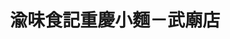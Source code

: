 ---
title: "渝味食記重慶小麵－武廟店"
description: "渝味食記重慶小麵－武廟店"
layout: shop
keywords:
  - 美食競賽
  - 台灣美食
  - 美食精選
datePublished: "2025-06-30"
dateModified: "2025-07-04"
city: "高雄市"
district: "苓雅區"
address: "802高雄市苓雅區武廟路206號"
phone: "077223110"
geo: "22.63152816051882, 120.32525785913533"
google_map: "https://maps.app.goo.gl/UCTZ6k5VZ1oFE9rm6"
footinder: ""
official: "https://www.facebook.com/profile.php?id=61563661050239"
award:
  - name: "台北國際牛肉麵節"
    year: "2024"
    entries:
      - group: "鮮食組"
        cooking_style: "紅燒"
        rank: "銀牌"

---